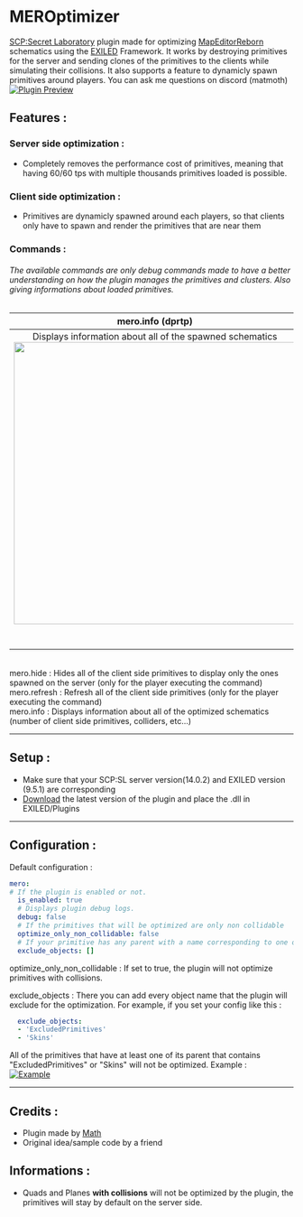 # MEROptimizer

[SCP:Secret Laboratory](https://store.steampowered.com/app/700330/SCP_Secret_Laboratory/) plugin made for optimizing  [MapEditorReborn](https://github.com/Michal78900/MapEditorReborn) schematics using the [EXILED](https://github.com/ExMod-Team/EXILED) Framework.
It works by destroying primitives for the server and sending clones of the primitives to the clients while simulating their collisions.
It also supports a feature to dynamicly spawn primitives around players.
You can ask me questions on discord (matmoth)
[![Plugin Preview](https://github.com/MathMot/MEROptimizer/blob/dev/doc/PDSDisplay.gif?raw=true)]()

Features : 
---
### <b>Server side optimization : </b>

- Completely removes the performance cost of primitives, meaning that having 60/60 tps with multiple thousands primitives loaded is possible.

### <b>Client side optimization : </b>

- Primitives are dynamicly spawned around each players, so that clients only have to spawn and render the primitives that are near them




### <b>Commands : </b>
###### The available commands are only debug commands made to have a better understanding on how the plugin manages the primitives and clusters. Also giving informations about loaded primitives.

mero\.info (dprtp)             |  mero.realtimedisplay 
:-------------------------:|:---------------------------:|
Displays information about all of the spawned schematics<br><img style="display: flex , and align-items: center" src="https://i.imgur.com/v6NE7uL.png" width="500" /><br><br><br> |  Starts to display as a hint the number of primitives loaded for your client.<br>Updating every seconds<br><img style="display: flex , and align-items: center" src="https://github.com/MathMot/MEROptimizer/blob/dev/doc/PDSDisplay.gif?raw=true" width="500" /><br> 




<br>mero.hide : Hides all of the client side primitives to display only the ones spawned on the server (only for the player executing the command)
<br>mero.refresh : Refresh all of the client side primitives (only for the player executing the command)
<br>mero\.info : Displays information about all of the optimized schematics (number of client side primitives, colliders, etc...)

---

Setup : 
-- 
- Make sure that your SCP:SL server version(14.0.2) and EXILED version (9.5.1) are corresponding <br>
- [Download](https://github.com/MathMot/MEROptimizer/releases/latest) the latest version of the plugin and place the .dll in EXILED/Plugins

---

Configuration : 
-- 
Default configuration : 
```yaml
mero:
# If the plugin is enabled or not.
  is_enabled: true
  # Displays plugin debug logs.
  debug: false
  # If the primitives that will be optimized are only non collidable
  optimize_only_non_collidable: false
  # If your primitive has any parent with a name corresponding to one of them, it will not be optimized.
  exclude_objects: []
```
optimize_only_non_collidable : If set to true, the plugin will not optimize primitives with collisions.

exclude_objects : There you can add every object name that the plugin will exclude for the optimization.
For example, if you set your config like this : 
```yml
  exclude_objects:
  - 'ExcludedPrimitives'
  - 'Skins'
  ```
All of the primitives that have at least one of its parent  that contains "ExcludedPrimitives" or "Skins" will not be optimized.
Example : <br>
[![Example](https://imgur.com/JmTM9k6.png)](https://imgur.com/JmTM9k6.png)

---

Credits : 
-- 
- Plugin made by [Math](https://github.com/MathMot) 
- Original idea/sample code by a friend

Informations : 
-- 
- Quads and Planes <b>with collisions</b> will not be optimized by the plugin, the primitives will stay by default on the server side.

